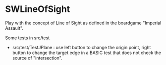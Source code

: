 # SWLineOfSight

Play with the concept of Line of Sight as defined in the boardgame "Imperial Assault".

Some tests in src/test

- src/test/TestJPlane : use left button to change the origin point, right button to change the target edge in a BASIC test that does not check the source of "intersection".
